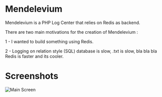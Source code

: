 Mendelevium
===========

Mendelevium is a PHP Log Center that relies on Redis as backend.

There are two main motivations for the creation of Mendelevium :

1 - I wanted to build something using Redis.

2 - Logging on relation style (SQL) database is slow, .txt is slow, bla bla bla Redis is faster and its cooler.

Screenshots
===========


![Main Screen](http://i.imgur.com/yiZhi.png)